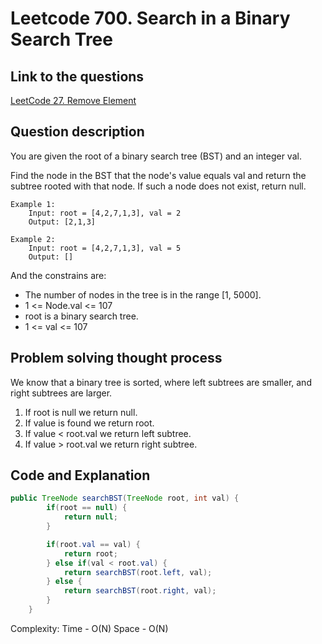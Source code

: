 # Leetcode 700. Search in a Binary Search Tree

## Link to the questions

[LeetCode 27. Remove Element](https://leetcode.com/problems/search-in-a-binary-search-tree/description/)

## Question description

You are given the root of a binary search tree (BST) and an integer val.

Find the node in the BST that the node's value equals val and return the subtree rooted with that node. If such a node does not exist, return null.

```
Example 1:
    Input: root = [4,2,7,1,3], val = 2
    Output: [2,1,3]

Example 2:
    Input: root = [4,2,7,1,3], val = 5
    Output: []

```

And the constrains are:
 - The number of nodes in the tree is in the range [1, 5000].
 - 1 <= Node.val <= 107
 - root is a binary search tree.
 - 1 <= val <= 107

## Problem solving thought process

We know that a binary tree is sorted, where left subtrees are smaller, and right subtrees are larger.

1. If root is null we return null.
2. If value is found we return root.
3. If value < root.val we return left subtree.
4. If value > root.val we return right subtree.

## Code and Explanation

```java
public TreeNode searchBST(TreeNode root, int val) {
        if(root == null) {
            return null;
        }

        if(root.val == val) {
            return root;
        } else if(val < root.val) {
            return searchBST(root.left, val);
        } else {
            return searchBST(root.right, val);
        }
    }
```

Complexity:
Time - O(N)
Space - O(N)